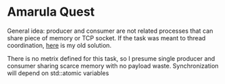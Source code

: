 # Amarula Quest

General idea: producer and consumer are not related processes that can share piece of memory or TCP socket. If the task was meant to thread coordination, [here](https://github.com/vSzemkel/CppStuff/blob/master/classic/producer_consumer.cpp) is my old solution.

There is no metrix defined for this task, so I presume single producer and consumer sharing scarce memory with no payload waste. Synchronization will depend on std::atomic variables
